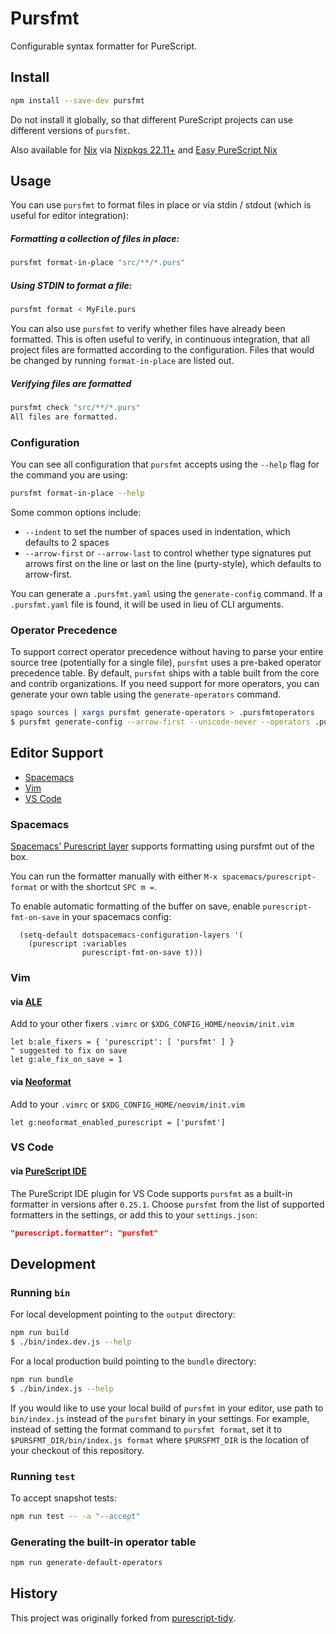 # Pursfmt

Configurable syntax formatter for PureScript.


## Install

```sh
npm install --save-dev pursfmt
```

Do not install it globally, so that different PureScript projects can use
different versions of `pursfmt`.

Also available for [Nix](https://nixos.org/) via
[Nixpkgs 22.11+](https://search.nixos.org/packages?channel=unstable&from=0&size=50&sort=relevance&type=packages&query=pursfmt)
and [Easy PureScript Nix](https://github.com/justinwoo/easy-purescript-nix)


## Usage

You can use `pursfmt` to format files in place or via stdin / stdout
(which is useful for editor integration):


##### Formatting a collection of files in place:

```sh
pursfmt format-in-place "src/**/*.purs"
```


##### Using STDIN to format a file:

```sh
pursfmt format < MyFile.purs
```

You can also use `pursfmt` to verify whether files have already been formatted.
This is often useful to verify, in continuous integration,
that all project files are formatted according to the configuration.
Files that would be changed by running `format-in-place` are listed out.



##### Verifying files are formatted

```sh
pursfmt check "src/**/*.purs"
All files are formatted.
```


### Configuration

You can see all configuration that `pursfmt` accepts using the `--help` flag
for the command you are using:

```sh
pursfmt format-in-place --help
```

Some common options include:

- `--indent` to set the number of spaces used in indentation,
    which defaults to 2 spaces
- `--arrow-first` or `--arrow-last` to control whether type signatures
    put arrows first on the line or last on the line (purty-style),
    which defaults to arrow-first.

You can generate a `.pursfmt.yaml` using the `generate-config` command.
If a `.pursfmt.yaml` file is found, it will be used in lieu of CLI arguments.


### Operator Precedence

To support correct operator precedence without having to parse your entire
source tree (potentially for a single file), `pursfmt` uses a pre-baked
operator precedence table. By default, `pursfmt` ships with a table built
from the core and contrib organizations. If you need support for more
operators, you can generate your own table using the `generate-operators`
command.

```sh
spago sources | xargs pursfmt generate-operators > .pursfmtoperators
$ pursfmt generate-config --arrow-first --unicode-never --operators .pursfmtoperators
```


## Editor Support

- [Spacemacs](#spacemacs)
- [Vim](#vim)
- [VS Code](#vs-code)


### Spacemacs

[Spacemacs' Purescript layer](https://github.com/syl20bnr/spacemacs/tree/develop/layers/%2Blang/purescript)
supports formatting using pursfmt out of the box.

You can run the formatter manually with either `M-x spacemacs/purescript-format`
or with the shortcut `SPC m =`.

To enable automatic formatting of the buffer on save,
enable `purescript-fmt-on-save` in your spacemacs config:

```elisp
  (setq-default dotspacemacs-configuration-layers '(
    (purescript :variables
                purescript-fmt-on-save t)))
```


### Vim

#### via [ALE](https://github.com/dense-analysis/ale)

Add to your other fixers `.vimrc` or `$XDG_CONFIG_HOME/neovim/init.vim`

```viml
let b:ale_fixers = { 'purescript': [ 'pursfmt' ] }
" suggested to fix on save
let g:ale_fix_on_save = 1
```


#### via [Neoformat](https://github.com/sbdchd/neoformat)

Add to your `.vimrc` or `$XDG_CONFIG_HOME/neovim/init.vim`

```viml
let g:neoformat_enabled_purescript = ['pursfmt']
```


### VS Code

#### via [PureScript IDE](https://marketplace.visualstudio.com/items?itemName=nwolverson.ide-purescript)

The PureScript IDE plugin for VS Code supports `pursfmt` as a built-in formatter in versions after `0.25.1`. Choose `pursfmt` from the list of supported formatters in the settings, or add this to your `settings.json`:

```json
"purescript.formatter": "pursfmt"
```


## Development

### Running `bin`

For local development pointing to the `output` directory:

```sh
npm run build
$ ./bin/index.dev.js --help
```

For a local production build pointing to the `bundle` directory:

```sh
npm run bundle
$ ./bin/index.js --help
```

If you would like to use your local build of `pursfmt` in your editor,
use path to `bin/index.js` instead of the `pursfmt` binary in your settings.
For example, instead of setting the format command to `pursfmt format`,
set it to `$PURSFMT_DIR/bin/index.js format` where `$PURSFMT_DIR` is the location
of your checkout of this repository.


### Running `test`

To accept snapshot tests:

```sh
npm run test -- -a "--accept"
```


### Generating the built-in operator table

```sh
npm run generate-default-operators
```


## History

This project was originally forked from
[purescript-tidy](https://github.com/natefaubion/purescript-tidy).
